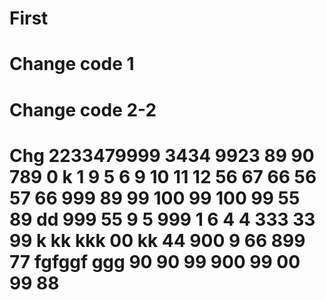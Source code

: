 # First
# Change code 1
# Change code 2-2
# Chg 2233479999 3434   9923   89 90 789 0 k 1 9 5 6 9 10 11 12 56 67 66 56 57 66 999 89 99 100 99 100 99  55 89 dd 999 55 9 5 999 1 6 4 4 333 33 99 k kk kkk 00 kk 44 900 9 66 899 77 fgfggf  ggg 90 90 99 900 99 00 99 88

